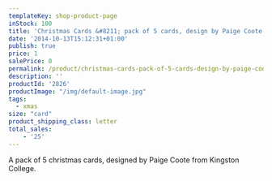 ```yaml
---
templateKey: shop-product-page
inStock: 100
title: 'Christmas Cards &#8211; pack of 5 cards, design by Paige Coote'
date: '2014-10-13T15:12:31+01:00'
publish: true
price: 1
salePrice: 0
permalink: /product/christmas-cards-pack-of-5-cards-design-by-paige-coote
description: ''
productId: '2826'
productImage: "/img/default-image.jpg"
tags:
  - xmas
size: "card"
product_shipping_class: letter
total_sales:
    - '25'
---
```

A pack of 5 christmas cards, designed by Paige Coote from Kingston College.